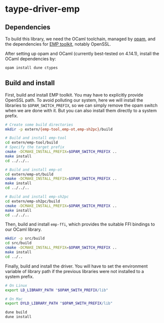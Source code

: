 # taype-driver-emp

## Dependencies

To build this library, we need the OCaml toolchain, managed by
[opam](https://opam.ocaml.org), and the dependencies for [EMP
toolkit](https://github.com/emp-toolkit/emp-tool), notably OpenSSL.

After setting up opam and OCaml (currently best-tested on 4.14.1), install the
OCaml dependencies by:

``` sh
opam install dune ctypes
```

## Build and install

First, build and install EMP toolkit. You may have to explicitly provide OpenSSL
path. To avoid polluting our system, here we will install the libraries to
`$OPAM_SWITCH_PREFIX`, so we can simply remove the opam switch when we are done
with it. But you can also install them directly to a system prefix.

``` sh
# Create some build directories
mkdir -p extern/{emp-tool,emp-ot,emp-sh2pc}/build

# Build and install emp-tool
cd extern/emp-tool/build
# Specify the target prefix
cmake -DCMAKE_INSTALL_PREFIX=$OPAM_SWITCH_PREFIX ..
make install
cd ../../..

# Build and install emp-ot
cd extern/emp-ot/build
cmake -DCMAKE_INSTALL_PREFIX=$OPAM_SWITCH_PREFIX ..
make install
cd ../../..

# Build and install emp-sh2pc
cd extern/emp-sh2pc/build
cmake -DCMAKE_INSTALL_PREFIX=$OPAM_SWITCH_PREFIX ..
make install
cd ../../..
```

Then, build and install `emp-ffi`, which provides the suitable FFI bindings to
our OCaml library.

``` sh
mkdir -p src/build
cd src/build
cmake -DCMAKE_INSTALL_PREFIX=$OPAM_SWITCH_PREFIX ..
make install
cd ../..
```

Finally, build and install the driver. You will have to set the environment
variable of library path if the previous libraries were not installed to a
system prefix.

``` sh
# On Linux
export LD_LIBRARY_PATH "$OPAM_SWITH_PREFIX/lib"

# On Mac
export DYLD_LIBRARY_PATH "$OPAM_SWITH_PREFIX/lib"

dune build
dune install
```
